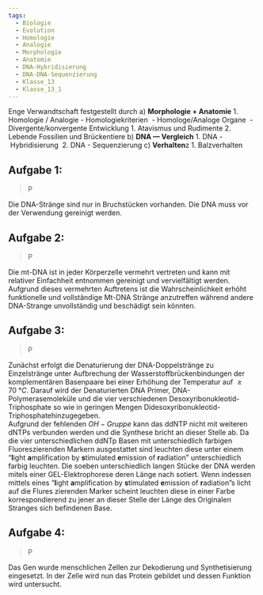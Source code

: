 ```yaml
---
tags:
  - Biologie
  - Evolution
  - Homologie
  - Analogie
  - Morphologie
  - Anatomie
  - DNA-Hybridisierung
  - DNA-DNA-Sequenzierung
  - Klasse_13
  - Klasse_13_1
---
```

Enge Verwandtschaft festgestellt durch
	a) **Morphologie + Anatomie**
		1. Homologie / Analogie
			-  Homologiekriterien 
			- Homologe/Analoge Organe 
			- Divergente/konvergente Entwicklung
		1. Atavismus und Rudimente
		2. Lebende Fossilien und Brückentiere
	b) **DNA — Vergleich**
		1. DNA - Hybridisierung 
		2. DNA - Sequenzierung
	c) **Verhalten**z 
		1. Balzverhalten




## Aufgabe 1:
> P

Die DNA-Stränge sind nur in Bruchstücken vorhanden.
Die DNA muss vor der Verwendung gereinigt werden.

## Aufgabe 2:
> P

Die mt-DNA ist in jeder Körperzelle vermehrt vertreten und kann mit relativer Einfachheit entnommen gereinigt und vervielfältigt werden. Aufgrund dieses vermehrten Auftretens ist die Wahrscheinlichkeit erhöht funktionelle und vollständige Mt-DNA Stränge anzutreffen während andere DNA-Strange unvollständig und beschädigt sein könnten.


## Aufgabe 3:
> P

Zunächst erfolgt die Denaturierung der DNA-Doppelstränge zu Einzelstränge unter Aufbrechung der Wasserstoffbrückenbindungen der komplementären Basenpaare bei einer Erhöhung der Temperatur auf $\ge70~°C$.
Darauf wird der Denaturierten DNA Primer, DNA-Polymerasemoleküle und die vier verschiedenen Desoxyribonukleotid-Triphosphate so wie in geringen Mengen Didesoxyribonukleotid-Triphosphatehinzugegeben.  
Aufgrund der fehlenden $OH-Gruppe$ kann das ddNTP nicht mit weiteren dNTPs verbunden werden und die Synthese bricht an dieser Stelle ab. Da die vier unterschiedlichen ddNTp Basen mit unterschiedlich farbigen Fluoreszierenden Markern ausgestattet sind leuchten diese unter einem “**l**ight **a**mplification by **s**timulated **e**mission of **r**adiation” unterschiedlich farbig leuchten. Die soeben unterschiedlich langen Stücke der DNA werden mitels einer GEL-Elektrophorese deren Länge nach sotiert. Wenn indessen mittels eines “**l**ight **a**mplification by **s**timulated **e**mission of **r**adiation”s licht auf die Flures zierenden Marker scheint leuchten diese in einer Farbe korrespondierend zu jener an dieser Stelle der Länge des Originalen Stranges sich befindenen Base. 
## Aufgabe 4:
> P

Das Gen wurde menschlichen Zellen zur Dekodierung und Synthetisierung eingesetzt. In der Zelle wird nun das Protein gebildet und dessen Funktion wird untersucht. 


